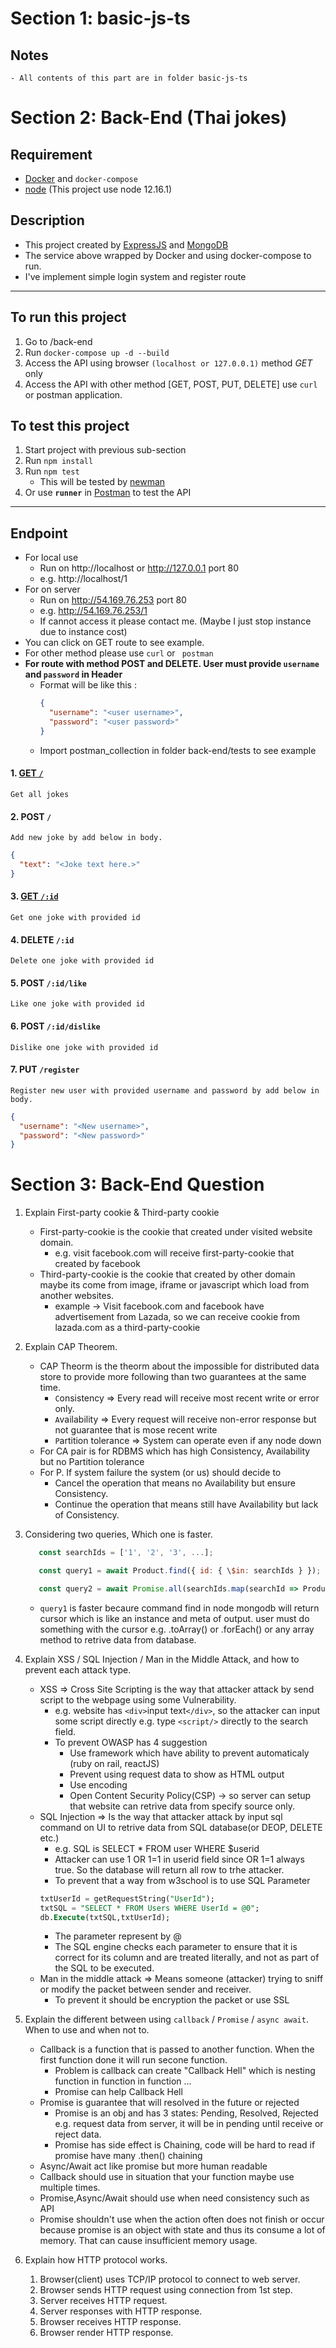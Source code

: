 # Section 1: basic-js-ts

## Notes

    - All contents of this part are in folder basic-js-ts

# Section 2: Back-End (Thai jokes)

## Requirement

- [Docker](https://www.docker.com/) and `docker-compose`
- [node](https://nodejs.org) (This project use node 12.16.1)

## Description

- This project created by [ExpressJS](https://expressjs.com/) and [MongoDB](https://www.mongodb.com/)
- The service above wrapped by Docker and using docker-compose to run.
- I've implement simple login system and register route

---

## To run this project

1.  Go to /back-end
2.  Run `docker-compose up -d --build`
3.  Access the API using browser `(localhost or 127.0.0.1)` method _GET_ only
4.  Access the API with other method [GET, POST, PUT, DELETE] use `curl` or postman application.

## To test this project

1.  Start project with previous sub-section
2.  Run `npm install`
3.  Run `npm test`
    - This will be tested by [newman](https://www.npmjs.com/package/newman)
4.  Or use **`runner`** in [Postman](https://www.postman.com/) to test the API

---

## Endpoint

- For local use
  - Run on http://localhost or http://127.0.0.1 port 80
  - e.g. http://localhost/1
- For on server
  - Run on http://54.169.76.253 port 80
  - e.g. http://54.169.76.253/1
  - If cannot access it please contact me. (Maybe I just stop instance due to instance cost)
- You can click on GET route to see example.
- For other method please use `curl` or ` postman`
- **For route with method POST and DELETE. User must provide `username` and `password` in Header**
  - Format will be like this :
    ```json
    {
      "username": "<user username>",
      "password": "<user password>"
    }
    ```
  - Import postman_collection in folder back-end/tests to see example

#### 1. [GET `/`](http://19.229.236.171)

    Get all jokes

#### 2. POST `/`

    Add new joke by add below in body.

```json
{
  "text": "<Joke text here.>"
}
```

#### 3. [GET `/:id`](http://19.229.236.171/1)

    Get one joke with provided id

#### 4. DELETE `/:id`

    Delete one joke with provided id

#### 5. POST `/:id/like`

    Like one joke with provided id

#### 6. POST `/:id/dislike`

    Dislike one joke with provided id

#### 7. PUT `/register`

    Register new user with provided username and password by add below in body.

```json
{
  "username": "<New username>",
  "password": "<New password>"
}
```

# Section 3: Back-End Question

1. Explain First-party cookie & Third-party cookie
   - First-party-cookie is the cookie that created under visited website domain.
     - e.g. visit facebook.com will receive first-party-cookie that created by facebook
   - Third-party-cookie is the cookie that created by other domain maybe its come from image, iframe or javascript which load from another websites.
     - example -> Visit facebook.com and facebook have advertisement from Lazada, so we can receive cookie from lazada.com as a third-party-cookie
2. Explain CAP Theorem.

   - CAP Theorm is the theorm about the impossible for distributed data store to provide more following than two guarantees at the same time.
     - `C`onsistency => Every read will receive most recent write or error only.
     - `A`vailability => Every request will receive non-error response but not guarantee that is mose recent write
     - `P`artition tolerance => System can operate even if any node down
   - For CA pair is for RDBMS which has high Consistency, Availability but no Partition tolerance
   - For P. If system failure the system (or us) should decide to
     - Cancel the operation that means no Availability but ensure Consistency.
     - Continue the operation that means still have Availability but lack of Consistency.

3. Considering two queries, Which one is faster.

   ```javascript
      const searchIds = ['1', '2', '3', ...];

      const query1 = await Product.find({ id: { \$in: searchIds } });

      const query2 = await Promise.all(searchIds.map(searchId => Product.find({ id: searchId })));
   ```

   - `query1` is faster becaure command find in node mongodb will return cursor which is like an instance and meta of output. user must do something with the cursor e.g. .toArray() or .forEach() or any array method to retrive data from database.

4. Explain XSS / SQL Injection / Man in the Middle Attack, and how to prevent each attack type.

   - XSS => Cross Site Scripting is the way that attacker attack by send script to the webpage using some Vulnerability.
     - e.g. website has `<div>`input text`</div>`, so the attacker can input some script directly e.g. type `<script/>` directly to the search field.
     - To prevent OWASP has 4 suggestion
       - Use framework which have ability to prevent automaticaly (ruby on rail, reactJS)
       - Prevent using request data to show as HTML output
       - Use encoding
       - Open Content Security Policy(CSP) -> so server can setup that website can retrive data from specify source only.
   - SQL Injection => Is the way that attacker attack by input sql command on UI to retrive data from SQL database(or DEOP, DELETE etc.)
     - e.g. SQL is SELECT \* FROM user WHERE \$userid
     - Attacker can use 1 OR 1=1 in userid field since OR 1=1 always true. So the database will return all row to trhe attacker.
     - To prevent that a way from w3school is to use SQL Parameter
     ```SQL
     txtUserId = getRequestString("UserId");
     txtSQL = "SELECT * FROM Users WHERE UserId = @0";
     db.Execute(txtSQL,txtUserId);
     ```
     - The parameter represent by @
     - The SQL engine checks each parameter to ensure that it is correct for its column and are treated literally, and not as part of the SQL to be executed.
   - Man in the middle attack => Means someone (attacker) trying to sniff or modify the packet between sender and receiver.
     - To prevent it should be encryption the packet or use SSL

5. Explain the different between using `callback` / `Promise` / `async await`. When to use and when not to.

   - Callback is a function that is passed to another function. When the first function done it will run secone function.
     - Problem is callback can create "Callback Hell" which is nesting function in function in function ...
     - Promise can help Callback Hell
   - Promise is guarantee that will resolved in the future or rejected
     - Promise is an obj and has 3 states: Pending, Resolved, Rejected e.g. request data from server, it will be in pending until receive or reject data.
     - Promise has side effect is Chaining, code will be hard to read if promise have many .then() chaining
   - Async/Await act like promise but more human readable
   - Callback should use in situation that your function maybe use multiple times.
   - Promise,Async/Await should use when need consistency such as API
   - Promise shouldn't use when the action often does not finish or occur because promise is an object with state and thus its consume a lot of memory. That can cause insufficient memory usage.

6. Explain how HTTP protocol works.
   1. Browser(client) uses TCP/IP protocol to connect to web server.
   2. Browser sends HTTP request using connection from 1st step.
   3. Server receives HTTP request.
   4. Server responses with HTTP response.
   5. Browser receives HTTP response.
   6. Browser render HTTP response.
